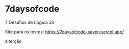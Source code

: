 # 7daysofcode
7 Desafios de Lógica JS

Site para os testes: https://7daysofcode-seven.vercel.app/

alterção